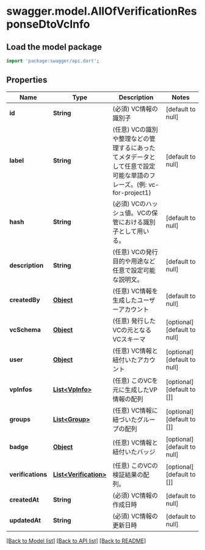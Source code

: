 # swagger.model.AllOfVerificationResponseDtoVcInfo

## Load the model package
```dart
import 'package:swagger/api.dart';
```

## Properties
Name | Type | Description | Notes
------------ | ------------- | ------------- | -------------
**id** | **String** | (必須) VC情報の識別子 | [default to null]
**label** | **String** | (任意) VCの識別や整理などの管理するにあったてメタデータとして任意で設定可能な単語のフレーズ。(例: vc-for-project1) | [default to null]
**hash** | **String** | (必須) VCのハッシュ値。VCの保管における識別子として用いる。 | [default to null]
**description** | **String** | (任意) VCの発行目的や用途など任意で設定可能な説明文。 | [default to null]
**createdBy** | [**Object**](Object.md) | (任意) VC情報を生成したユーザーアカウント | [default to null]
**vcSchema** | [**Object**](Object.md) | (任意) 発行したVCの元となるVCスキーマ | [optional] [default to null]
**user** | [**Object**](Object.md) | (任意) VC情報と紐付いたアカウント | [optional] [default to null]
**vpInfos** | [**List&lt;VpInfo&gt;**](VpInfo.md) | (任意) このVCを元に生成したVP情報の配列 | [optional] [default to []]
**groups** | [**List&lt;Group&gt;**](Group.md) | (任意) VC情報に紐づいたグループの配列 | [optional] [default to []]
**badge** | [**Object**](Object.md) | (任意) VC情報と紐付いたバッジ | [optional] [default to null]
**verifications** | [**List&lt;Verification&gt;**](Verification.md) | (任意) このVCの検証結果の配列。 | [optional] [default to []]
**createdAt** | **String** | (必須) VC情報の作成日時 | [default to null]
**updatedAt** | **String** | (必須) VC情報の更新日時 | [default to null]

[[Back to Model list]](../README.md#documentation-for-models) [[Back to API list]](../README.md#documentation-for-api-endpoints) [[Back to README]](../README.md)

